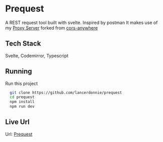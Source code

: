 # Prequest

A REST request tool built with svelte. Inspired by postman
It makes use of my [Proxy Server](https://aproxyserver.herokuapp.com/) forked from [cors-anywhere](https://github.com/Rob--W/cors-anywhere)

## Tech Stack

Svelte, Codemirror, Typescript

## Running

Run this project

```bash
  git clone https://github.com/lancerdonnie/prequest
  cd prequest
  npm install
  npm run dev
```

## Live Url

Url: [Prequest](https://prequest.netlify.app)
